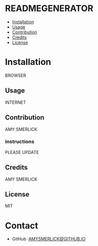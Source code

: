 
  # READMEGENERATOR
  * [Installation](#installation)
  * [Usage](#usage)
  * [Contribution](#contribution)
  * [Credits](#credits)
  * [License](#license)
  # Installation
  BROWSER
  ## Usage
  INTERNET
  ## Contribution
  AMY SMERLICK
  ### instructions
  PLEASE UPDATE
  ## Credits
  AMY SMERLICK
  ## License
  MIT
  # Contact
  * GitHub :AMYSMERLICK@GITHUB.IO
